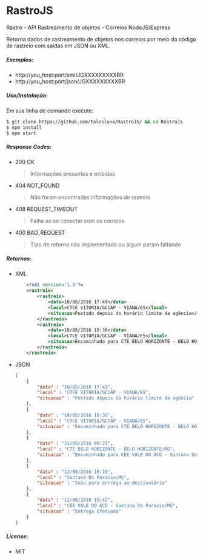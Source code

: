 # RastroJS
Rastro - API Rastreamento de objetos - Correios NodeJS/Express

Retorna dados de rastreamento de objetos nos correios por meio do código de rastreio com saídas em JSON ou XML.

##### Exemplos:
- http://you_host:port/xml/JGXXXXXXXXXBR
- http://you_host:port/json/JGXXXXXXXXXBR

##### Uso/Instalação:

Em sua linha de comando execute:
```sh
$ git clone https://github.com/talesluna/RastroJS/ && cd RastroJs
$ npm install
$ npm start
```

##### Response Codes:

- 200 OK
    > Informações presentes e exibidas
- 404 NOT_FOUND
    > Não foram encontradas informações de rastreio
- 408 REQUEST_TIMEOUT
    > Falha ao se conectar com os correios
- 400 BAD_REQUEST
    > Tipo de retorno não implementado ou algum param faltando


##### Retornos:

- XML
    ``` XML
        <?xml version='1.0'?>
        <rastreio>
            <rastreio>
                <data>10/08/2016 17:49</data>
                <local>CTCE VITORIA/GCCAP - VIANA/ES</local>
                <situacao>Postado depois do horário limite da agência</situacao>
            </rastreio>
            <rastreio>
                <data>10/08/2016 18:30</data>
                <local>CTCE VITORIA/GCCAP - VIANA/ES</local>
                <situacao>Encaminhado para CTE BELO HORIZONTE - BELO HORIZONTE/MG</situacao>
            </rastreio>
        </rastreio>
    ```
- JSON
    ```JSON
    [ 
        {
            "data" : "10/08/2016 17:49",
            "local" : "CTCE VITORIA/GCCAP - VIANA/ES",
            "situacao" : "Postado depois do horário limite da agência"
        },
        {
            "data" : "10/08/2016 18:30",
            "local" : "CTCE VITORIA/GCCAP - VIANA/ES",
            "situacao" : "Encaminhado para CTE BELO HORIZONTE - BELO HORIZONTE/MG"
        },
        {
            "data" : "11/08/2016 09:21",
            "local" : "CTE BELO HORIZONTE - BELO HORIZONTE/MG",
            "situacao" : "Encaminhado para CEE VALE DO ACO - Santana Do Paraiso/MG"
        },
        {
            "data" : "12/08/2016 10:10",
            "local" : "Santana Do Paraiso/MG",
            "situacao" : "Saiu para entrega ao destinatário"
        },
        {
            "data" : "12/08/2016 19:42",
            "local" : "CEE VALE DO ACO - Santana Do Paraiso/MG",
            "situacao" : "Entrega Efetuada"
        }
    ]
    ```

##### License:
- MIT

